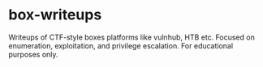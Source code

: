 # box-writeups
Writeups of CTF-style boxes platforms like vulnhub, HTB etc. Focused on enumeration, exploitation, and privilege escalation. For educational purposes only.
